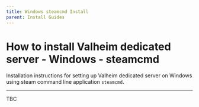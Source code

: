 ```yaml
---
title: Windows steamcmd Install
parent: Install Guides
---
```

# How to install Valheim dedicated server - Windows - steamcmd

Installation instructions for setting up Valheim dedicated server on Windows using steam command line application `steamcmd`.

---

TBC